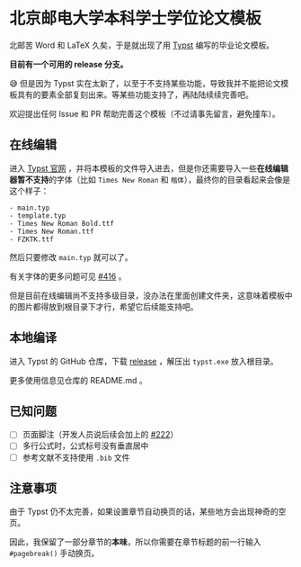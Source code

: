 # 北京邮电大学本科学士学位论文模板

北邮苦 Word 和 LaTeX 久矣，于是就出现了用 [Typst](https://github.com/typst/typst) 编写的毕业论文模板。

**目前有一个可用的 release 分支。**

😅 但是因为 Typst 实在太新了，以至于不支持某些功能，导致我并不能把论文模板具有的要素全部复刻出来。等某些功能支持了，再陆陆续续完善吧。

欢迎提出任何 Issue 和 PR 帮助完善这个模板（不过请事先留言，避免撞车）。

## 在线编辑

进入 [Typst 官网](https://typst.app/) ，并将本模板的文件导入进去，但是你还需要导入一些**在线编辑器暂不支持**的字体（比如 `Times New Roman` 和 `楷体`），最终你的目录看起来会像是这个样子：

```
- main.typ
- template.typ
- Times New Roman Bold.ttf
- Times New Roman.ttf
- FZKTK.ttf
```

然后只要修改 `main.typ` 就可以了。

有关字体的更多问题可见 [#416](https://github.com/typst/typst/issues/416) 。

但是目前在线编辑尚不支持多级目录，没办法在里面创建文件夹，这意味着模板中的图片都得放到根目录下才行，希望它后续能支持吧。

## 本地编译

进入 Typst 的 GitHub 仓库，下载 [release](https://github.com/typst/typst/releases) ，解压出 `typst.exe` 放入根目录。

更多使用信息见仓库的 README.md 。

## 已知问题

- [ ] 页面脚注（开发人员说后续会加上的 [#222](https://github.com/typst/typst/discussions/222)）
- [ ] 多行公式时，公式标号没有垂直居中
- [ ] 参考文献不支持使用 `.bib` 文件

## 注意事项

由于 Typst 仍不太完善，如果设置章节自动换页的话，某些地方会出现神奇的空页。

因此，我保留了一部分章节的**本味**，所以你需要在章节标题的前一行输入 `#pagebreak()` 手动换页。
